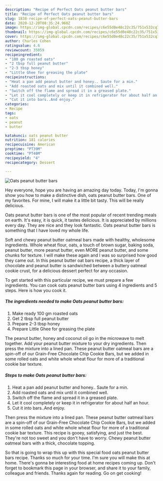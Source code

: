 ```yaml
---
description: "Recipe of Perfect Oats peanut butter bars"
title: "Recipe of Perfect Oats peanut butter bars"
slug: 1838-recipe-of-perfect-oats-peanut-butter-bars
date: 2020-12-20T08:35:24.960Z
image: https://img-global.cpcdn.com/recipes/c6e55d0e48c22c35/751x532cq70/oats-peanut-butter-bars-recipe-main-photo.jpg
thumbnail: https://img-global.cpcdn.com/recipes/c6e55d0e48c22c35/751x532cq70/oats-peanut-butter-bars-recipe-main-photo.jpg
cover: https://img-global.cpcdn.com/recipes/c6e55d0e48c22c35/751x532cq70/oats-peanut-butter-bars-recipe-main-photo.jpg
author: Charles Cohen
ratingvalue: 4.6
reviewcount: 35059
recipeingredient:
- "100 gm roasted oats"
- "2 tbsp full peanut butter"
- "2-3 tbsp honey"
- "Little Ghee for greasing the plate"
recipeinstructions:
- "Heat a pan add peanut butter and honey.. Saute for a min."
- "Add roasted oats and mix until it combined well."
- "Switch off the flame and spread it in a greased plate."
- "Let it cool completely or keep it in refrigerator for about half an hour."
- "Cut it into bars..And enjoy."
categories:
- Recipe
tags:
- oats
- peanut
- butter

katakunci: oats peanut butter 
nutrition: 181 calories
recipecuisine: American
preptime: "PT39M"
cooktime: "PT40M"
recipeyield: "4"
recipecategory: Dessert

---
```



![Oats peanut butter bars](https://img-global.cpcdn.com/recipes/c6e55d0e48c22c35/751x532cq70/oats-peanut-butter-bars-recipe-main-photo.jpg)

Hey everyone, hope you are having an amazing day today. Today, I'm gonna show you how to make a distinctive dish, oats peanut butter bars. One of my favorites. For mine, I will make it a little bit tasty. This will be really delicious.

Oats peanut butter bars is one of the most popular of recent trending meals on earth. It's easy, it is quick, it tastes delicious. It is appreciated by millions every day. They are nice and they look fantastic. Oats peanut butter bars is something that I have loved my whole life.

Soft and chewy peanut butter oatmeal bars made with healthy, wholesome ingredients. Whole wheat flour, oats, a touch of brown sugar, baking soda, peanut butter, more peanut butter, even MORE peanut butter, and some chunks for texture. I will make these again and I was so surprised how good they came out. In this peanut butter oat bars recipe, a thick layer of chocolate and peanut butter is sandwiched between a buttery oatmeal cookie crust, for a delicious dessert perfect for any occasion.


To get started with this particular recipe, we must prepare a few ingredients. You can cook oats peanut butter bars using 4 ingredients and 5 steps. Here is how you cook it.

<!--inarticleads1-->

##### The ingredients needed to make Oats peanut butter bars:

1. Make ready 100 gm roasted oats
1. Get 2 tbsp full peanut butter
1. Prepare 2-3 tbsp honey
1. Prepare Little Ghee for greasing the plate


The peanut butter, honey and coconut oil go in the microwave to melt together. Add your peanut butter mixture to your dry ingredients. Then press the mixture into a lined pan. These peanut butter oatmeal bars are a spin-off of our Grain-Free Chocolate Chip Cookie Bars, but we added in some rolled oats and white whole wheat flour for more of a traditional cookie bar texture. 

<!--inarticleads2-->

##### Steps to make Oats peanut butter bars:

1. Heat a pan add peanut butter and honey.. Saute for a min.
1. Add roasted oats and mix until it combined well.
1. Switch off the flame and spread it in a greased plate.
1. Let it cool completely or keep it in refrigerator for about half an hour.
1. Cut it into bars..And enjoy.


Then press the mixture into a lined pan. These peanut butter oatmeal bars are a spin-off of our Grain-Free Chocolate Chip Cookie Bars, but we added in some rolled oats and white whole wheat flour for more of a traditional cookie bar texture. This recipe is gooey, satisfying, and just the best. They&#39;re not too sweet and you don&#39;t have to worry. Chewy peanut butter oatmeal bars with a thick, chocolate topping. 

So that is going to wrap this up with this special food oats peanut butter bars recipe. Thanks so much for your time. I'm sure you will make this at home. There's gonna be interesting food at home recipes coming up. Don't forget to bookmark this page in your browser, and share it to your family, colleague and friends. Thanks again for reading. Go on get cooking!
